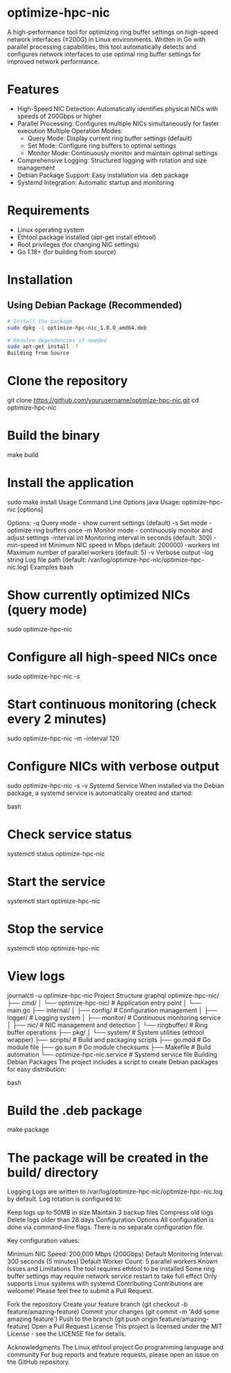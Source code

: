 
# optimize-hpc-nic

A high-performance tool for optimizing ring buffer settings on high-speed network interfaces (≥200G) in Linux environments. Written in Go with parallel processing capabilities, this tool automatically detects and configures network interfaces to use optimal ring buffer settings for improved network performance.

# Features

- High-Speed NIC Detection: Automatically identifies physical NICs with speeds of 200Gbps or higher
- Parallel Processing: Configures multiple NICs simultaneously for faster execution
 Multiple Operation Modes:
  - Query Mode: Display current ring buffer settings (default)
  - Set Mode: Configure ring buffers to optimal settings
  - Monitor Mode: Continuously monitor and maintain optimal settings
- Comprehensive Logging: Structured logging with rotation and size management
- Debian Package Support: Easy installation via .deb package
- Systemd Integration: Automatic startup and monitoring

# Requirements

- Linux operating system
- Ethtool package installed (apt-get install ethtool)
- Root privileges (for changing NIC settings)
- Go 1.18+ (for building from source)

# Installation

## Using Debian Package (Recommended)

```bash
# Install the package
sudo dpkg -i optimize-hpc-nic_1.0.0_amd64.deb

# Resolve dependencies if needed
sudo apt-get install -f
Building from Source
```

# Clone the repository

git clone <https://github.com/yourusername/optimize-hpc-nic.git>
cd optimize-hpc-nic

# Build the binary

make build

# Install the application

sudo make install
Usage
Command Line Options
java
Usage: optimize-hpc-nic [options]

Options:
  -q                   Query mode - show current settings (default)
  -s                   Set mode - optimize ring buffers once
  -m                   Monitor mode - continuously monitor and adjust settings
  -interval int        Monitoring interval in seconds (default: 300)
  -min-speed int       Minimum NIC speed in Mbps (default: 200000)
  -workers int         Maximum number of parallel workers (default: 5)
  -v                   Verbose output
  -log string          Log file path (default: /var/log/optimize-hpc-nic/optimize-hpc-nic.log)
Examples
bash

# Show currently optimized NICs (query mode)

sudo optimize-hpc-nic

# Configure all high-speed NICs once

sudo optimize-hpc-nic -s

# Start continuous monitoring (check every 2 minutes)

sudo optimize-hpc-nic -m -interval 120

# Configure NICs with verbose output

sudo optimize-hpc-nic -s -v
Systemd Service
When installed via the Debian package, a systemd service is automatically created and started:

bash

# Check service status

systemctl status optimize-hpc-nic

# Start the service

systemctl start optimize-hpc-nic

# Stop the service

systemctl stop optimize-hpc-nic

# View logs

journalctl -u optimize-hpc-nic
Project Structure
graphql
optimize-hpc-nic/
├── cmd/
│   └── optimize-hpc-nic/     # Application entry point
│       └── main.go
├── internal/
│   ├── config/               # Configuration management
│   ├── logger/               # Logging system
│   ├── monitor/              # Continuous monitoring service
│   ├── nic/                  # NIC management and detection
│   └── ringbuffer/           # Ring buffer operations
├── pkg/
│   └── system/               # System utilities (ethtool wrapper)
├── scripts/                  # Build and packaging scripts
├── go.mod                    # Go module file
├── go.sum                    # Go module checksums
├── Makefile                  # Build automation
└── optimize-hpc-nic.service  # Systemd service file
Building Debian Packages
The project includes a script to create Debian packages for easy distribution:

bash

# Build the .deb package

make package

# The package will be created in the build/ directory

Logging
Logs are written to /var/log/optimize-hpc-nic/optimize-hpc-nic.log by default. Log rotation is configured to:

Keep logs up to 50MB in size
Maintain 3 backup files
Compress old logs
Delete logs older than 28 days
Configuration Options
All configuration is done via command-line flags. There is no separate configuration file.

Key configuration values:

Minimum NIC Speed: 200,000 Mbps (200Gbps)
Default Monitoring Interval: 300 seconds (5 minutes)
Default Worker Count: 5 parallel workers
Known Issues and Limitations
The tool requires ethtool to be installed
Some ring buffer settings may require network service restart to take full effect
Only supports Linux systems with systemd
Contributing
Contributions are welcome! Please feel free to submit a Pull Request.

Fork the repository
Create your feature branch (git checkout -b feature/amazing-feature)
Commit your changes (git commit -m 'Add some amazing feature')
Push to the branch (git push origin feature/amazing-feature)
Open a Pull Request
License
This project is licensed under the MIT License - see the LICENSE file for details.

Acknowledgments
The Linux ethtool project
Go programming language and community
For bug reports and feature requests, please open an issue on the GitHub repository.
